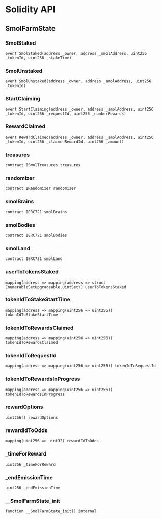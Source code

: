 # Solidity API

## SmolFarmState

### SmolStaked

```solidity
event SmolStaked(address _owner, address _smolAddress, uint256 _tokenId, uint256 _stakeTime)
```

### SmolUnstaked

```solidity
event SmolUnstaked(address _owner, address _smolAddress, uint256 _tokenId)
```

### StartClaiming

```solidity
event StartClaiming(address _owner, address _smolAddress, uint256 _tokenId, uint256 _requestId, uint256 _numberRewards)
```

### RewardClaimed

```solidity
event RewardClaimed(address _owner, address _smolAddress, uint256 _tokenId, uint256 _claimedRewardId, uint256 _amount)
```

### treasures

```solidity
contract ISmolTreasures treasures
```

### randomizer

```solidity
contract IRandomizer randomizer
```

### smolBrains

```solidity
contract IERC721 smolBrains
```

### smolBodies

```solidity
contract IERC721 smolBodies
```

### smolLand

```solidity
contract IERC721 smolLand
```

### userToTokensStaked

```solidity
mapping(address => mapping(address => struct EnumerableSetUpgradeable.UintSet)) userToTokensStaked
```

### tokenIdToStakeStartTime

```solidity
mapping(address => mapping(uint256 => uint256)) tokenIdToStakeStartTime
```

### tokenIdToRewardsClaimed

```solidity
mapping(address => mapping(uint256 => uint256)) tokenIdToRewardsClaimed
```

### tokenIdToRequestId

```solidity
mapping(address => mapping(uint256 => uint256)) tokenIdToRequestId
```

### tokenIdToRewardsInProgress

```solidity
mapping(address => mapping(uint256 => uint256)) tokenIdToRewardsInProgress
```

### rewardOptions

```solidity
uint256[] rewardOptions
```

### rewardIdToOdds

```solidity
mapping(uint256 => uint32) rewardIdToOdds
```

### _timeForReward

```solidity
uint256 _timeForReward
```

### _endEmissionTime

```solidity
uint256 _endEmissionTime
```

### __SmolFarmState_init

```solidity
function __SmolFarmState_init() internal
```

